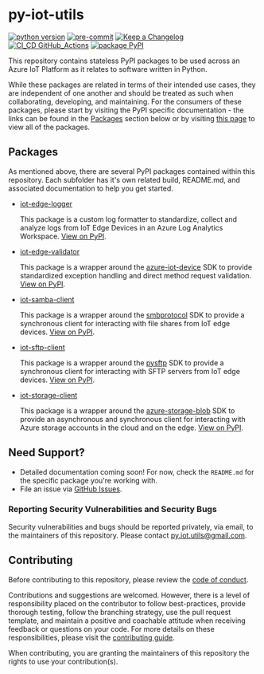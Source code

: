 # py-iot-utils

[![python version](https://img.shields.io/badge/python_v3.9-blue?logo=python&logoColor=yellow)](https://img.shields.io/badge/python_v3.9-blue?logo=python&logoColor=yellow) [![pre-commit](https://img.shields.io/badge/pre--commit-blue?logo=pre-commit&logoColor=FAB040)](https://img.shields.io/badge/pre--commit-blue?logo=pre-commit&logoColor=FAB040) [![Keep a Changelog](https://img.shields.io/badge/keep_a_changelog-blue?logo=keepachangelog&logoColor=E05735)](https://img.shields.io/badge/keep_a_changelog-blue?logo=keepachangelog&logoColor=E05735) [![CI_CD GitHub_Actions](https://img.shields.io/badge/GitHub_Actions-blue?logo=githubactions&logoColor=black)](https://img.shields.io/badge/GitHub_Actions-blue?logo=githubactions&logoColor=black) [![package PyPI](https://img.shields.io/badge/PyPI-blue?logo=PyPI&logoColor=yellow)](https://img.shields.io/badge/PyPI-blue?logo=pypi&logoColor=yellow)

This repository contains stateless PyPI packages to be used across an Azure IoT Platform as it relates to software written in Python.

While these packages are related in terms of their intended use cases, they are independent of one another and should be treated as such when collaborating, developing, and maintaining. For the consumers of these packages, please start by visiting the PyPI specific documentation - the links can be found in the [Packages](#packages) section below or by visiting [this page](https://pypi.org/user/dgonzo27/) to view all of the packages.

## Packages

As mentioned above, there are several PyPI packages contained within this repository. Each subfolder has it's own related build, README.md, and associated documentation to help you get started.

- [iot-edge-logger](https://github.com/dgonzo27/py-iot-utils/tree/master/iot-edge-logger)

  This package is a custom log formatter to standardize, collect and analyze logs from IoT Edge Devices in an Azure Log Analytics Workspace. [View on PyPI](https://pypi.org/project/iot-edge-logger/).

- [iot-edge-validator](https://github.com/dgonzo27/py-iot-utils/tree/master/iot-edge-validator)

  This package is a wrapper around the [azure-iot-device](https://pypi.org/project/azure-iot-device/) SDK to provide standardized exception handling and direct method request validation. [View on PyPI](https://pypi.org/project/iot-edge-validator).

- [iot-samba-client](https://github.com/dgonzo27/py-iot-utils/tree/master/iot-samba-client)

  This package is a wrapper around the [smbprotocol](https://pypi.org/project/smbprotocol/) SDK to provide a synchronous client for interacting with file shares from IoT edge devices. [View on PyPI](https://pypi.org/project/iot-samba-client).

- [iot-sftp-client](https://github.com/dgonzo27/py-iot-utils/tree/master/iot-sftp-client)

  This package is a wrapper around the [pysftp](https://pypi.org/project/pysftp/) SDK to provide a synchronous client for interacting with SFTP servers from IoT edge devices. [View on PyPI](https://pypi.org/project/iot-sftp-client).

- [iot-storage-client](https://github.com/dgonzo27/py-iot-utils/tree/master/iot-storage-client)

  This package is a wrapper around the [azure-storage-blob](https://pypi.org/project/azure-storage-blob/) SDK to provide an asynchronous and synchronous client for interacting with Azure storage accounts in the cloud and on the edge. [View on PyPI](https://pypi.org/project/iot-storage-client/).

## Need Support?

- Detailed documentation coming soon! For now, check the `README.md` for the specific package you're working with.
- File an issue via [GitHub Issues](https://github.com/dgonzo27/py-iot-utils/issues).

### Reporting Security Vulnerabilities and Security Bugs

Security vulnerabilities and bugs should be reported privately, via email, to the maintainers of this repository. Please contact [py.iot.utils@gmail.com](mailto:py.iot.utils@gmail.com).

## Contributing

Before contributing to this repository, please review the [code of conduct](./CODE_OF_CONDUCT.md).

Contributions and suggestions are welcomed. However, there is a level of responsibility placed on the contributor to follow best-practices, provide thorough testing, follow the branching strategy, use the pull request template, and maintain a positive and coachable attitude when receiving feedback or questions on your code. For more details on these responsibilities, please visit the [contributing guide](./CONTRIBUTING.md).

When contributing, you are granting the maintainers of this repository the rights to use your contribution(s).
